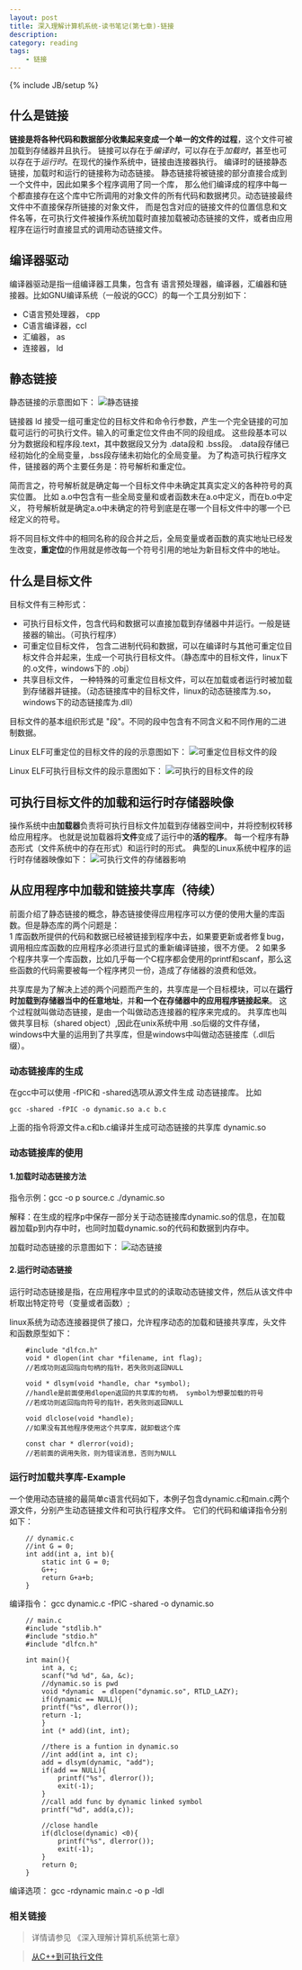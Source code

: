 ```yaml
---
layout: post
title: 深入理解计算机系统-读书笔记(第七章)-链接
description: 
category: reading
tags: 
    - 链接
---
```

{% include JB/setup %}

## 什么是链接

**链接是将各种代码和数据部分收集起来变成一个单一的文件的过程**，这个文件可被加载到存储器并且执行。 
链接可以存在于*编译时*，可以存在于*加载时*，甚至也可以存在于*运行时*。在现代的操作系统中，链接由连接器执行。
编译时的链接静态链接，加载时和运行的链接称为动态链接。 静态链接将被链接的部分直接合成到一个文件中，因此如果多个程序调用了同一个库，
那么他们编译成的程序中每一个都直接存在这个库中它所调用的对象文件的所有代码和数据拷贝。动态链接最终文件中不直接保存所链接的对象文件，
而是包含对应的链接文件的位置信息和文件名等，在可执行文件被操作系统加载时直接加载被动态链接的文件，或者由应用程序在运行时直接显式的调用动态链接文件。

## 编译器驱动
编译器驱动是指一组编译器工具集，包含有 语言预处理器，编译器，汇编器和链接器。比如GNU编译系统（一般说的GCC）的每一个工具分别如下：

* C语言预处理器， cpp
* C语言编译器，ccl
* 汇编器， as
* 连接器， ld

## 静态链接

静态链接的示意图如下：
![静态链接](/img/in-post/static-ld.png)

链接器 ld 接受一组可重定位的目标文件和命令行参数，产生一个完全链接的可加载可运行的可执行文件。输入的可重定位文件由不同的段组成。
这些段基本可以分为数据段和程序段.text，其中数据段又分为 .data段和 .bss段。 .data段存储已经初始化的全局变量，.bss段存储未初始化的全局变量。
为了构造可执行程序文件，链接器的两个主要任务是：符号解析和重定位。

简而言之，符号解析就是确定每一个目标文件中未确定其真实定义的各种符号的真实位置。 比如 a.o中包含有一些全局变量和或者函数未在a.o中定义，而在b.o中定义，
符号解析就是确定a.o中未确定的符号到底是在哪一个目标文件中的哪一个已经定义的符号。

将不同目标文件中的相同名称的段合并之后，全局变量或者函数的真实地址已经发生改变，**重定位**的作用就是修改每一个符号引用的地址为新目标文件中的地址。

## 什么是目标文件
目标文件有三种形式：
* 可执行目标文件，包含代码和数据可以直接加载到存储器中并运行。一般是链接器的输出。（可执行程序）
* 可重定位目标文件， 包含二进制代码和数据，可以在编译时与其他可重定位目标文件合并起来，生成一个可执行目标文件。（静态库中的目标文件，linux下的.o文件，windows下的 .obj）
* 共享目标文件， 一种特殊的可重定位目标文件，可以在加载或者运行时被加载到存储器并链接。（动态链接库中的目标文件，linux的动态链接库为.so，windows下的动态链接库为.dll）

目标文件的基本组织形式是 "段"。不同的段中包含有不同含义和不同作用的二进制数据。

Linux ELF可重定位的目标文件的段的示意图如下：
![可重定位目标文件的段](/img/in-post/linkable-realoc.png)


Linux ELF可执行目标文件的段示意图如下：
![可执行的目标文件的段](/img/in-post/execable-realoc.png)


## 可执行目标文件的加载和运行时存储器映像
操作系统中由**加载器**负责将可执行目标文件加载到存储器空间中，并将控制权转移给应用程序。
也就是说加载器将**文件**变成了运行中的**活的程序**。 每一个程序有静态形式（文件系统中的存在形式）和运行时的形式。
典型的Linux系统中程序的运行时存储器映像如下：
![可执行文件的存储器影响](/img/in-post/elf-runtime.png)


## 从应用程序中加载和链接共享库（待续）
前面介绍了静态链接的概念，静态链接使得应用程序可以方便的使用大量的库函数。但是静态库的两个问题是：  
1 库函数所提供的代码和数据已经被链接到程序中去，如果要更新或者修复bug，调用相应库函数的应用程序必须进行显式的重新编译链接，很不方便。
2 如果多个程序共享一个库函数，比如几乎每一个C程序都会使用的printf和scanf，那么这些函数的代码需要被每一个程序拷贝一份，造成了存储器的浪费和低效。

共享库是为了解决上述的两个问题而产生的，共享库是一个目标模块，可以在**运行时加载到存储器当中的任意地址**，并**和一个在存储器中的应用程序链接起来**。
这个过程就叫做动态链接，是由一个叫做动态连接器的程序来完成的。
共享库也叫做共享目标（shared object）,因此在unix系统中用 .so后缀的文件存储，windows中大量的运用到了共享库，但是windows中叫做动态链接库（.dll后缀）。

### 动态链接库的生成
在gcc中可以使用 -fPIC和 -shared选项从源文件生成 动态链接库。
比如

    gcc -shared -fPIC -o dynamic.so a.c b.c
    
上面的指令将源文件a.c和b.c编译并生成可动态链接的共享库 dynamic.so

### 动态链接库的使用

#### 1.加载时动态链接方法 
指令示例：gcc -o p source.c ./dynamic.so

解释：在生成的程序p中保存一部分关于动态链接库dynamic.so的信息，在加载器加载p到内存中时，也同时加载dynamic.so的代码和数据到内存中。

加载时动态链接的示意图如下：
![动态链接](/img/in-post/dynamic-link-loadtime.png)

#### 2.运行时动态链接
运行时动态链接是指，在应用程序中显式的的读取动态链接文件，然后从该文件中析取出特定符号（变量或者函数）;

linux系统为动态连接器提供了接口，允许程序动态的加载和链接共享库，头文件和函数原型如下：


        #include "dlfcn.h"
        void * dlopen(int char *filename, int flag);
        //若成功则返回指向句柄的指针，若失败则返回NULL
        
        void * dlsym(void *handle, char *symbol);
        //handle是前面使用dlopen返回的共享库的句柄， symbol为想要加载的符号
        //若成功则返回指向符号的指针，若失败则返回NULL
        
        void dlclose(void *handle);
        //如果没有其他程序使用这个共享库，就卸载这个库
        
        const char * dlerror(void);
        //若前面的调用失败，则为错误消息，否则为NULL


### 运行时加载共享库-Example

一个使用动态链接的最简单c语言代码如下，本例子包含dynamic.c和main.c两个源文件，分别产生动态链接文件和可执行程序文件。
它们的代码和编译指令分别如下：


        // dynamic.c
        //int G = 0;
        int add(int a, int b){
            static int G = 0;
            G++;
            return G+a+b;
        }


编译指令： gcc dynamic.c -fPIC -shared -o dynamic.so
    

        // main.c
        #include "stdlib.h"
        #include "stdio.h"
        #include "dlfcn.h"

        int main(){
            int a, c;
            scanf("%d %d", &a, &c);
            //dynamic.so is pwd
            void *dynamic  = dlopen("dynamic.so", RTLD_LAZY);
            if(dynamic == NULL){
            printf("%s", dlerror());
            return -1;
            }
            int (* add)(int, int);

            //there is a funtion in dynamic.so
            //int add(int a, int c);
            add = dlsym(dynamic, "add");
            if(add == NULL){
                printf("%s", dlerror());
                exit(-1);
            }
            //call add func by dynamic linked symbol
            printf("%d", add(a,c));
            
            //close handle
            if(dlclose(dynamic) <0){
                printf("%s", dlerror());
                exit(-1);
            }
            return 0;
        }

编译选项：
    gcc -rdynamic main.c -o p -ldl
    
### 相关链接
>详情请参见 《深入理解计算机系统第七章》

>[从C++到可执行文件](/c++/2015/10/12/From-Cpp-to-.exe/)




    
